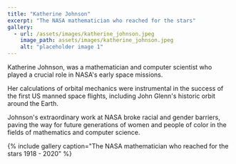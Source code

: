 ```yaml
---
title: "Katherine Johnson"
excerpt: "The NASA mathematician who reached for the stars"
gallery:
  - url: /assets/images/katherine_johnson.jpeg
    image_path: assets/images/katherine_johnson.jpeg
    alt: "placeholder image 1"
---
```


Katherine Johnson, was a mathematician and computer scientist who played a crucial role in NASA's early space missions.

Her calculations of orbital mechanics were instrumental in the success of the first US manned space flights, including John Glenn's historic orbit around the Earth.

Johnson's extraordinary work at NASA broke racial and gender barriers, paving the way for future generations of women and people of color in the fields of mathematics and computer science.

{% include gallery caption="The NASA mathematician who reached for the stars 1918 - 2020" %}

